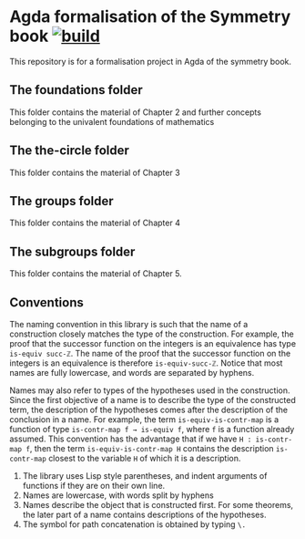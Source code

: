 # Agda formalisation of the Symmetry book [![build](https://github.com/UniMath/SymmetryBookFormalization/actions/workflows/ci.yaml/badge.svg?branch=master)](https://github.com/UniMath/SymmetryBookFormalization/actions/workflows/ci.yaml)

This repository is for a formalisation project in Agda of the symmetry book.

## The foundations folder

This folder contains the material of Chapter 2 and further concepts belonging to the univalent foundations of mathematics

## The the-circle folder

This folder contains the material of Chapter 3

## The groups folder

This folder contains the material of Chapter 4

## The subgroups folder

This folder contains the material of Chapter 5.

## Conventions

The naming convention in this library is such that the name of a construction closely matches the type of the construction. For example, the proof that the successor function on the integers is an equivalence has type `is-equiv succ-ℤ`. The name of the proof that the successor function on the integers is an equivalence is therefore `is-equiv-succ-ℤ`. Notice that most names are fully lowercase, and words are separated by hyphens. 

Names may also refer to types of the hypotheses used in the construction. Since the first objective of a name is to describe the type of the constructed term, the description of the hypotheses comes after the description of the conclusion in a name. For example, the term `is-equiv-is-contr-map` is a function of type `is-contr-map f → is-equiv f`, where `f` is a function already assumed. This convention has the advantage that if we have `H : is-contr-map f`, then the term `is-equiv-is-contr-map H` contains the description `is-contr-map` closest to the variable `H` of which it is a description.

1. The library uses Lisp style parentheses, and indent arguments of functions if they are on their own line.
2. Names are lowercase, with words split by hyphens
3. Names describe the object that is constructed first. For some theorems, the later part of a name contains descriptions of the hypotheses. 
4. The symbol for path concatenation is obtained by typing `\.`
